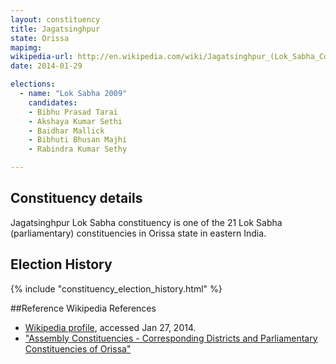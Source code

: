 ```yaml
---
layout: constituency
title: Jagatsinghpur
state: Orissa
mapimg: 
wikipedia-url: http://en.wikipedia.com/wiki/Jagatsinghpur_(Lok_Sabha_Constituency)
date: 2014-01-29

elections: 
  - name: "Lok Sabha 2009"
    candidates: 
    - Bibhu Prasad Tarai 
    - Akshaya Kumar Sethi 
    - Baidhar Mallick 
    - Bibhuti Bhusan Majhi 
    - Rabindra Kumar Sethy 

---
```

## Constituency details
Jagatsinghpur Lok Sabha constituency is one of the 21 Lok Sabha (parliamentary) constituencies in Orissa state in eastern India.




## Election History
{% include "constituency_election_history.html" %}

##Reference
Wikipedia References
- [Wikipedia profile]({{page.profile.wikipedia}}), accessed Jan 27, 2014.
- ["Assembly Constituencies - Corresponding Districts and Parliamentary Constituencies of Orissa"][wiki1]

[wiki1]: http://archive.eci.gov.in/se2000/background/S18/Orissa_AC_Dist_PC.pdf

